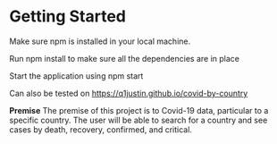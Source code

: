 # Getting Started

Make sure npm is installed in your local machine.

Run npm install to make sure all the dependencies are in place

Start the application using npm start

Can also be tested on https://q1justin.github.io/covid-by-country

**Premise**
The premise of this project is to Covid-19 data, particular to a specific country.
The user will be able to search for a country and see cases by death, recovery, confirmed, and critical.
